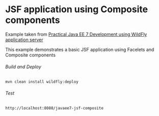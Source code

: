 JSF application using Composite components
=====================================
Example taken from [Practical Java EE 7 Development using WildFly application server](http://www.itbuzzpress.com/ebooks/java-ee-7-development-on-wildfly.html)

This example demonstrates a basic JSF application using Facelets and Composite components

###### Build and Deploy
```shell
mvn clean install wildfly:deploy
```

###### Test
```shell
http://localhost:8080/javaee7-jsf-composite
```
